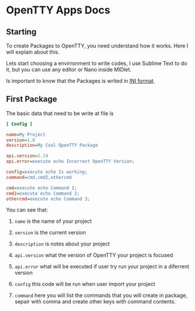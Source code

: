 # OpenTTY Apps Docs

## Starting 

To create Packages to OpenTTY, you need understand how it works. Here I will explain about this.  

Lets start choosing a envirronment to write codes, I use Sublime Text to do it, but you can use any editor or Nano inside MIDlet.  

Is important to know that the Packages is writed in [INI format](https://cheatsheets.zip/ini).

## First Package

The basic data that need to be write at file is 

```ini
[ Config ]

name=My Project
version=1.0
description=My Cool OpenTTY Package

api.version=1.14
api.error=execute echo Incorrect OpenTTY Version;

config=execute echo Is working; 
command=cmd,cmd2,othercmd

cmd=execute echo Command 1; 
cmd2=execute echo Command 2;
othercmd=execute echo Command 3;
```

You can see that:

1. `name` is the name of your project
2. `version` is the current version 
3. `description` is notes about your project

4. `api.version` what the version of OpenTTY your project is focused
5. `api.error` what will be executed if user try run your project in a diferrent version

6. `config` this code will be run when user import your project
7. `command` here you will list the commands that you will create in package, sepair with comma and create other keys with command contents.

